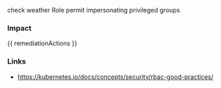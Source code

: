 
check weather Role permit impersonating privileged groups

### Impact
<!-- Add Impact here -->

<!-- DO NOT CHANGE -->
{{ remediationActions }}

### Links
- https://kubernetes.io/docs/concepts/security/rbac-good-practices/



